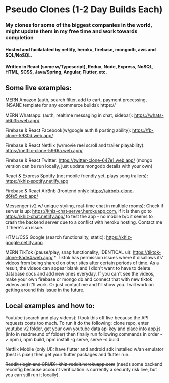 # Pseudo Clones (1-2 Day Builds Each)

### My clones for some of the biggest companies in the world, might update them in my free time and work towards completion

#### Hosted and facilatated by netlify, heroku, firebase, mongodb, aws and SQL/NoSQL.

#### Written in React (some w/Typescript), Redux, Node, Express, NoSQL, HTML, SCSS, Java/Spring, Angular, Flutter, etc.

## Some live examples:

MERN Amazon (auth, search filter, add to cart, payment processing, INSANE template for any ecommerce builds): https://

MERN Whatsapp: (auth, realtime messaging in chat, sidebar): https://whats-b6b35.web.app/

Firebase & React Facebook(w/google auth & posting ability): https://fb-clone-5930d.web.app/

Firebase & React Netflix (w/movie reel scroll and trailer playability): https://netflix-clone-5966a.web.app/

Firebase & React Twitter: https://twitter-clone-647e1.web.app/ (mongo version can be run locally, just update mongodb details with your own)

React & Express Spotify (not mobile friendly yet, plays song trailers): https://khiz-spotify.netlify.app

Firebase & React AirBnb (frontend only): https://airbnb-clone-d6fe5.web.app/

Messenger (v2 w/ unique styling, real-time chat in multiple rooms): Check if server is up: https://khiz-chat-server.herokuapp.com, if it is then go to https://khiz-chat.netlify.app/ to test the app - no mobile b/c it seems to crash the backend server due to a conflict with heroku hosting. Contact me if there's an issue.

HTML/CSS Google (search functionality, static): https://khiz-google.netlify.app

MERN TikTok (pause/play, snap functionality, IDENTICAL ui): https://tiktok-clone-8ade4.web.app/ \* Tiktok has permission issues where it disallows its' videos from being shared on other sites after certain periods of time. As a result, the videos can appear blank and I didn't want to have to delete database docs and add new ones everyday. If you can't see the videos, make your own firebase or mongo db and connect that with new tiktok videos and it'll work. Or just contact me and I'll show you. I will work on getting around this issue in the future.

## Local examples and how to:

Youtube (search and play videos): I took this off live because the API requests costs too much. To run it do the following: clone repo, enter youtube v2 folder, get your own youtube data api key and place into app.js (info in readme.md of folder) then finally run following commands in order -> npm i, npm build, npm install -g serve, serve -s build

Netflix Mobile (only UI): have flutter and android sdk installed w/an emulator (best is pixel) then get your flutter packages and flutter run.

~~Reddit (login and CRUD): khiz-reddit.herokuapp.com~~ (needs some backend reconfig because account verification is currently a security risk live, but you can still run it locally).
